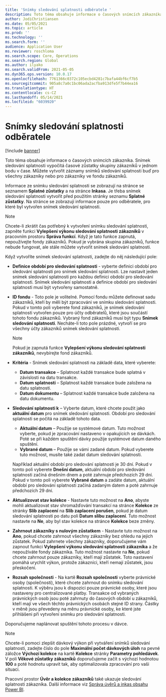 ```yaml
---
title: 'Snímky sledování splatnosti odběratele '
description: Toto téma obsahuje informace o časových snímcích zákazníka. Snímek sledování splatnosti vypočítá časové zůstatky skupiny zákazníků v jednom bodu v čase.
author: JodiChristiansen
ms.date: 05/05/2021
ms.topic: article
ms.prod: ''
ms.technology: ''
ms.search.form: ''
audience: Application User
ms.reviewer: roschloma
ms.search.scope: Core, Operations
ms.search.region: Global
ms.author: ilyako
ms.search.validFrom: 2021-05-05
ms.dyn365.ops.version: 10.0.17
ms.openlocfilehash: 7761366c0372c105ecbd4281c7bafa44bf6cf7b5
ms.sourcegitcommit: 905a8c7a0c1bc06ada2acfba913dfe5f7b44ea16
ms.translationtype: HT
ms.contentlocale: cs-CZ
ms.lasthandoff: 05/14/2021
ms.locfileid: "6039920"
---
```

# <a name="customer-aging-snapshots"></a>Snímky sledování splatnosti odběratele 

[!include [banner](../includes/banner.md)]

Toto téma obsahuje informace o časových snímcích zákazníka. Snímek sledování splatnosti vypočítá časové zůstatky skupiny zákazníků v jednom bodu v čase. Můžete vytvořit záznamy snímků sledování splatnosti buď pro všechny zákazníky nebo pro zákazníky ve fondu zákazníků.

Informace ze snímku sledování splatnosti se zobrazují na stránce se seznamem **Splatné zůstatky** a na stránce **Inkasa**. Je třeba snímek sledování splatnosti vytvořit před použitím stránky seznamu **Splatné zůstatky**. Na stránce se zobrazují informace pouze pro odběratele, pro které byl vytvořen snímek sledování splatnosti.

> [!NOTE]
> Chcete-li zkrátit čas potřebný k vytvoření snímku sledování splatnosti, zapněte funkci **Vylepšení výkonu sledování splatnosti zákazníků** v pracovním prostoru **Správa funkcí**. Když je tato funkce zapnutá, nepoužívejte fondy zákazníků. Pokud je vybrána skupina zákazníků, funkce nebude fungovat, ale stále můžete vytvořit snímek sledování splatnosti.

Když vytvoříte snímek sledování splatnosti, zadejte do něj následující pole:

- **Definice období pro sledování splatnosti** - vyberte definici období pro sledování splatnosti pro snímek sledování splatnosti. Lze nastavit jeden snímek sledování splatnosti pro každou definici období pro sledování splatnosti. Snímek sledování splatnosti a definice období pro sledování splatnosti musí být vytvořeny samostatně.
- **ID fondu** - Toto pole je volitelné. Pomocí fondu můžete definovat sadu zákazníků, kteří by měli být zpracováni ve snímku sledování splatnosti. Pokud v tomto poli vyberete fond zákazníků, je snímek sledování splatnosti vytvořen pouze pro účty odběratelů, které jsou součástí tohoto fondu zákazníků. Vybraný fond zákazníků musí být typu **Snímek sledování splatnosti**. Necháte-li toto pole prázdné, vytvoří se pro všechny účty zákazníků snímek sledování splatnosti.

    > [!NOTE]
    > Pokud je zapnutá funkce **Vylepšení výkonu sledování splatnosti zákazníků**, nevybírejte fond zákazníků.

- **Kritéria** - Snímek sledování splatnosti na základě data, které vyberete:

    - **Datum transakce** – Splatnost každé transakce bude splatná v závislosti na datu transakce.
    - **Datum splatnosti** – Splatnost každé transakce bude založena na datu splatnosti.
    - **Datum dokumentu** – Splatnost každé transakce bude založena na datu dokumentu.

- **Sledování splatnosti k** – Vyberte datum, které chcete použit jako **aktuální datum** pro snímek sledování splatnosti. Období pro sledování splatnosti se počítá na základě tohoto data. 

    - **Aktuální datum** – Použije se systémové datum. Tuto možnost vyberte, pokud je zpracování nastaveno v opakujících se dávkách. Poté se při každém spuštění dávky použije systémové datum daného spuštění.
    - **Vybrané datum** – Použije se vámi zadané datum. Pokud vyberete tuto možnost, musíte také zadat datum sledování splatnosti.

    Například aktuální období pro sledování splatnosti je 30 dní. Pokud v tomto poli vyberete **Dnešní datum**, aktuální období pro sledování splatnosti začíná dnešním dnem a poté zahrnuje předchozích 29 dní. Pokud v tomto poli vyberete **Vybrané datum** a zadáte datum, aktuální období pro sledování splatnosti začíná zadaným datem a poté zahrnuje předchozích 29 dní.

- **Aktualizovat stav kolekce** - Nastavte tuto možnost na **Ano**, abyste mohli aktualizovat stav shromažďování transakcí na stránce **Kolekce** ze stránky **Slib zaplacení** na **Slib zaplacení porušen**, pokud je datum sledování splatnosti po datu poli **Datum slibu zaplacení**. Tuto možnost nastavte na **Ne**, aby byl stav kolekce na stránce **Kolekce** beze změny.
- **Zahrnout zákazníky s nulovým zůstatkem** - Nastavte tuto možnost na **Ano**, pokud chcete zahrnout všechny zákazníky bez ohledu na jejich zůstatek. Pokud zahrnete všechny zákazníky, doporučujeme vám zapnout funkci **Vylepšení výkonu sledování splatnosti zákazníka** a že nepoužíváte fondy zákazníka. Tuto možnost nastavte na **Ne**, pokud chcete zahrnout pouze zákazníky, kteří mají zůstatek. Toto nastavení pomáhá urychlit výkon, protože zákazníci, kteří nemají zůstatek, jsou přeskočeni.
- **Rozsah společnosti** - Na kartě **Rozsah společnosti** vyberte právnické osoby (společnosti), které chcete zahrnout do snímku sledování splatnosti. K výběru jsou k dispozici pouze právnické osoby, které jsou nastaveny pro centralizované platby. Transakce od vybraných právnických osob jsou poté zahrnuty do časových období u zákazníků, kteří mají ve všech těchto právnických osobách stejné ID strany. Částky v měně jsou převedeny na měnu právnické osoby, ke které jste přihlášeni při vytvoření snímku pro sledování splatnosti.

Doporučujeme naplánovat spuštění tohoto procesu v dávce.

> [!NOTE]
> Chcete-li pomoci zlepšit dávkový výkon při vytváření snímků sledování splatnosti, zadejte číslo do pole **Maximální počet dávkových úloh** na pevné záložce **Výchozí kolekce** na kartě **Kolekce** stránky **Parametry pohledávek**. V poli **Věkové zůstatky zákazníků** doporučujeme začít s výchozí hodnotou **100** a poté hodnotu upravit tak, aby optimalizovala zpracování pro vaši situaci.

Pracovní prostor **Úvěr a kolekce zákazníků** také ukazuje sledování splatnosti zákazníka. Další informace viz [Správa úvěrů a inkas obsahu Power BI](credit-collections-power-bi.md).
